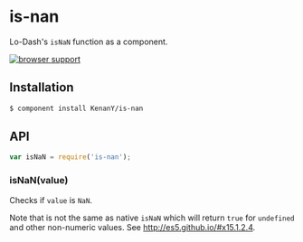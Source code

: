 # is-nan

Lo-Dash's `isNaN` function as a component.

[![browser support](https://ci.testling.com/KenanY/is-nan.png)](https://ci.testling.com/KenanY/is-nan)

## Installation

``` bash
$ component install KenanY/is-nan
```

## API

``` javascript
var isNaN = require('is-nan');
```

### isNaN(value)

Checks if `value` is `NaN`.

Note that is not the same as native `isNaN` which will return `true` for
`undefined` and other non-numeric values. See <http://es5.github.io/#x15.1.2.4>.